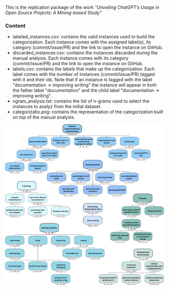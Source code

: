 This is the replication package of the work _"Unveiling ChatGPT’s Usage in Open Source Projects: A Mining-based Study"_

### Content

- labeled_instances.csv: contains the valid instances used to build the categorization. Each instance comes with the assigned label(s), its category (commit/issue/PR) and the link to open the instance on GitHub.
- discarded_instances.csv: contains the instances discarded during the manual analysis. Each instance comes with its category (commit/issue/PR) and the link to open the instance on GitHub.
- labels.csv: contains the labels that make up the categorization. Each label comes with the number of instances (commit/issue/PR) tagged with it and their ids. Note that if an instance is tagged with the label "documentation -> improving writing" the instance will appear in both the father label "documentation" and the child label "documentation -> improving writing".
- ngram_analysis.txt: contains the list of n-grams used to select the instances to analyz from the initial dataset.
- categorizatio.png: contains the representation of the categorization built on top of the manual analysis.


![alt text](https://github.com/unveilingchatgptsusage/unveilingchatgptsusage/blob/main/categorization.png)
